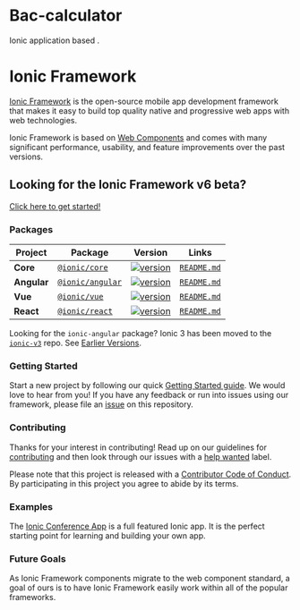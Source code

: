 # Bac-calculator
Ionic application based .
# Ionic Framework

[Ionic Framework](https://ionicframework.com/) is the open-source mobile app development framework that makes it easy to
build top quality native and progressive web apps with web technologies.

Ionic Framework is based on [Web Components](https://www.webcomponents.org/introduction) and comes with many significant performance, usability, and feature improvements over the past versions.

## Looking for the Ionic Framework v6 beta?

[Click here to get started!](https://github.com/ionic-team/ionic-framework/blob/next/BETA.md)

### Packages

| Project | Package | Version | Links |
| ------- | ------- | ------- |:-----:|
| **Core** | [`@ionic/core`](https://www.npmjs.com/package/@ionic/core) | [![version](https://img.shields.io/npm/v/@ionic/core/latest.svg)](https://www.npmjs.com/package/@ionic/core) | [`README.md`](core/README.md)
| **Angular** | [`@ionic/angular`](https://www.npmjs.com/package/@ionic/angular) | [![version](https://img.shields.io/npm/v/@ionic/angular/latest.svg)](https://www.npmjs.com/package/@ionic/angular) | [`README.md`](angular/README.md)
| **Vue** | [`@ionic/vue`](https://www.npmjs.com/package/@ionic/vue) | [![version](https://img.shields.io/npm/v/@ionic/vue/latest.svg)](https://www.npmjs.com/package/@ionic/vue) | [`README.md`](packages/vue/README.md)
| **React** | [`@ionic/react`](https://www.npmjs.com/package/@ionic/react) | [![version](https://img.shields.io/npm/v/@ionic/react/latest.svg)](https://www.npmjs.com/package/@ionic/react) | [`README.md`](packages/react/README.md)

Looking for the `ionic-angular` package? Ionic 3 has been moved to the [`ionic-v3`](https://github.com/ionic-team/ionic-v3) repo. See [Earlier Versions](#earlier-versions).

### Getting Started

Start a new project by following our quick [Getting Started guide](https://ionicframework.com/getting-started/).
We would love to hear from you! If you have any feedback or run into issues using our framework, please file
an [issue](https://github.com/ionic-team/ionic/issues/new) on this repository.


### Contributing

Thanks for your interest in contributing! Read up on our guidelines for
[contributing](https://github.com/ionic-team/ionic/blob/master/.github/CONTRIBUTING.md)
and then look through our issues with a [help wanted](https://github.com/ionic-team/ionic/issues?q=is%3Aopen+is%3Aissue+label%3A%22help+wanted%22)
label.

Please note that this project is released with a [Contributor Code of Conduct](https://github.com/ionic-team/ionic/blob/master/CODE_OF_CONDUCT.md). By participating in this project you agree to abide by its terms.


### Examples

The [Ionic Conference App](https://github.com/ionic-team/ionic-conference-app) is a full featured Ionic app.
It is the perfect starting point for learning and building your own app.


### Future Goals

As Ionic Framework components migrate to the web component standard, a goal of ours is to have Ionic Framework easily work within all of the popular frameworks.
